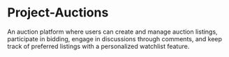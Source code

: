 # Project-Auctions
An auction platform where users can create and manage auction listings, participate in bidding, engage in discussions through comments, and keep track of preferred listings with a personalized watchlist feature.
